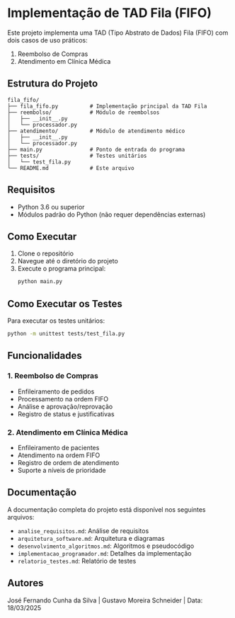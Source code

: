 # Implementação de TAD Fila (FIFO)

Este projeto implementa uma TAD (Tipo Abstrato de Dados) Fila (FIFO) com dois casos de uso práticos:
1. Reembolso de Compras
2. Atendimento em Clínica Médica

## Estrutura do Projeto

```
fila_fifo/
├── fila_fifo.py          # Implementação principal da TAD Fila
├── reembolso/            # Módulo de reembolsos
│   ├── __init__.py
│   └── processador.py
├── atendimento/          # Módulo de atendimento médico
│   ├── __init__.py
│   └── processador.py
├── main.py               # Ponto de entrada do programa
├── tests/                # Testes unitários
│   └── test_fila.py
└── README.md             # Este arquivo
```

## Requisitos

- Python 3.6 ou superior
- Módulos padrão do Python (não requer dependências externas)

## Como Executar

1. Clone o repositório
2. Navegue até o diretório do projeto
3. Execute o programa principal:
   ```bash
   python main.py
   ```

## Como Executar os Testes

Para executar os testes unitários:
```bash
python -m unittest tests/test_fila.py
```

## Funcionalidades

### 1. Reembolso de Compras
- Enfileiramento de pedidos
- Processamento na ordem FIFO
- Análise e aprovação/reprovação
- Registro de status e justificativas

### 2. Atendimento em Clínica Médica
- Enfileiramento de pacientes
- Atendimento na ordem FIFO
- Registro de ordem de atendimento
- Suporte a níveis de prioridade

## Documentação

A documentação completa do projeto está disponível nos seguintes arquivos:
- `analise_requisitos.md`: Análise de requisitos
- `arquitetura_software.md`: Arquitetura e diagramas
- `desenvolvimento_algoritmos.md`: Algoritmos e pseudocódigo
- `implementacao_programador.md`: Detalhes da implementação
- `relatorio_testes.md`: Relatório de testes

## Autores

José Fernando Cunha da Silva | 
Gustavo Moreira Schneider | 
Data: 18/03/2025 
